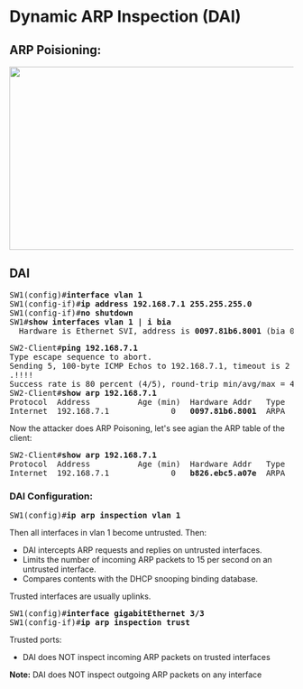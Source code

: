 # Dynamic ARP Inspection (DAI)
## ARP Poisioning:
<img src="https://user-images.githubusercontent.com/31813625/32990764-19828666-ccfd-11e7-981b-ef883a3a5801.png" width="723" height="325" />

## DAI
<pre>
SW1(config)#<b>interface vlan 1</b>
SW1(config-if)#<b>ip address 192.168.7.1 255.255.255.0</b>
SW1(config-if)#<b>no shutdown</b> 
SW1#<b>show interfaces vlan 1 | i bia</b>
  Hardware is Ethernet SVI, address is <b>0097.81b6.8001</b> (bia 0097.81b6.8001)
</pre>
<pre>
SW2-Client#<b>ping 192.168.7.1</b>
Type escape sequence to abort.
Sending 5, 100-byte ICMP Echos to 192.168.7.1, timeout is 2 seconds:
.!!!!
Success rate is 80 percent (4/5), round-trip min/avg/max = 4/5/7 ms
SW2-Client#<b>show arp 192.168.7.1</b>
Protocol  Address          Age (min)  Hardware Addr   Type   Interface
Internet  192.168.7.1             0   <b>0097.81b6.8001</b>  ARPA   Vlan1
</pre>
Now the attacker does ARP Poisoning, let's see agian the ARP table of the client:
<pre>
SW2-Client#<b>show arp 192.168.7.1</b>
Protocol  Address          Age (min)  Hardware Addr   Type   Interface
Internet  192.168.7.1             0   <b>b826.ebc5.a07e</b>  ARPA   Vlan1
</pre>

### DAI Configuration:
<pre>
SW1(config)#<b>ip arp inspection vlan 1</b></pre>
Then all interfaces in vlan 1 become untrusted. Then:
* DAI intercepts ARP requests and replies on untrusted interfaces.
* Limits the number of incoming ARP packets to 15 per second on an untrusted interface.
* Compares contents with the DHCP snooping binding database.

Trusted interfaces are usually uplinks.
<pre>
SW1(config)#<b>interface gigabitEthernet 3/3</b>  
SW1(config-if)#<b>ip arp inspection trust</b></pre>
Trusted ports:
* DAI does NOT inspect incoming ARP packets on trusted interfaces

**Note:** DAI does NOT inspect outgoing ARP packets on any interface
 

